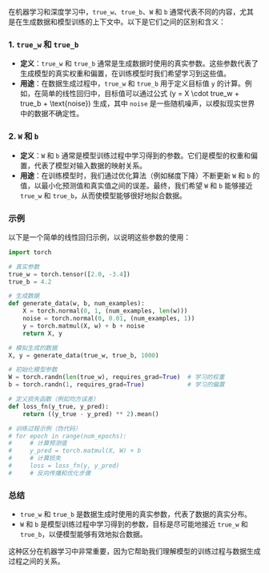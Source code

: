 在机器学习和深度学习中，`true_w`、`true_b`、`W` 和 `b` 通常代表不同的内容，尤其是在生成数据和模型训练的上下文中。以下是它们之间的区别和含义：

### 1. `true_w` 和 `true_b`

- **定义**：`true_w` 和 `true_b` 通常是生成数据时使用的真实参数。这些参数代表了生成模型的真实权重和偏置，在训练模型时我们希望学习到这些值。
- **用途**：在数据生成过程中，`true_w` 和 `true_b` 用于定义目标值 `y` 的计算。例如，在简单的线性回归中，目标值可以通过公式 \(y = X \cdot true_w + true_b + \text{noise}\) 生成，其中 `noise` 是一些随机噪声，以模拟现实世界中的数据不确定性。

### 2. `W` 和 `b`

- **定义**：`W` 和 `b` 通常是模型训练过程中学习得到的参数。它们是模型的权重和偏置，代表了模型对输入数据的映射关系。
- **用途**：在训练模型时，我们通过优化算法（例如梯度下降）不断更新 `W` 和 `b` 的值，以最小化预测值和真实值之间的误差。最终，我们希望 `W` 和 `b` 能够接近 `true_w` 和 `true_b`，从而使模型能够很好地拟合数据。

### 示例

以下是一个简单的线性回归示例，以说明这些参数的使用：

```python
import torch

# 真实参数
true_w = torch.tensor([2.0, -3.4])
true_b = 4.2

# 生成数据
def generate_data(w, b, num_examples):
    X = torch.normal(0, 1, (num_examples, len(w)))
    noise = torch.normal(0, 0.01, (num_examples, 1))
    y = torch.matmul(X, w) + b + noise
    return X, y

# 模拟生成的数据
X, y = generate_data(true_w, true_b, 1000)

# 初始化模型参数
W = torch.randn(len(true_w), requires_grad=True)  # 学习的权重
b = torch.randn(1, requires_grad=True)            # 学习的偏置

# 定义损失函数（例如均方误差）
def loss_fn(y_true, y_pred):
    return ((y_true - y_pred) ** 2).mean()

# 训练过程示例（伪代码）
# for epoch in range(num_epochs):
#     # 计算预测值
#     y_pred = torch.matmul(X, W) + b
#     # 计算损失
#     loss = loss_fn(y, y_pred)
#     # 反向传播和优化步骤
```

### 总结

- `true_w` 和 `true_b` 是数据生成时使用的真实参数，代表了数据的真实分布。
- `W` 和 `b` 是模型训练过程中学习得到的参数，目标是尽可能地接近 `true_w` 和 `true_b`，以便模型能够有效地拟合数据。

这种区分在机器学习中非常重要，因为它帮助我们理解模型的训练过程与数据生成过程之间的关系。